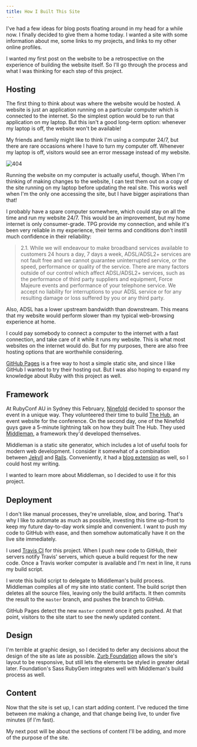 ```yaml
---
title: How I Built This Site
---
```


I've had a few ideas for blog posts floating around in my head for a
while now. I finally decided to give them a home today. I wanted a site
with some information about me, some links to my projects, and links to
my other online profiles.

I wanted my first post on the website to be a retrospective on the
experience of building the website itself. So I'll go through the
process and what I was thinking for each step of this project.



Hosting
-------

The first thing to think about was where the website would be hosted.
A website is just an application running on a particular computer which
is connected to the internet. So the simplest option would be to run
that application on my laptop. But this isn't a good long-term option:
whenever my laptop is off, the website won't be available!

My friends and family might like to think I'm using a computer 24/7,
but there are rare occasions where I have to turn my computer off.
Whenever my laptop is off, visitors would see an error message instead
of my website.

![404](blog/how-i-built-this-site/oops-google-chrome-could-not-connect-to-bradfeehan-com.png)

Running the website on my computer is actually useful, though. When I'm
thinking of making changes to the website, I can test them out on a
copy of the site running on my laptop before updating the real site.
This works well when I'm the only one accessing the site, but I have
bigger aspirations than that!

I probably have a spare computer somewhere, which could stay on all the
time and run my website 24/7. This would be an improvement, but my home
internet is only consumer-grade. TPG provide my connection, and while
it's been very reliable in my experience, their terms and conditions
don't instill much confidence in their reliability:

> 2.1. While we will endeavour to make broadband services available to
> customers 24 hours a day, 7 days a week, ADSL/ADSL2+ services are not
> fault free and we cannot guarantee uninterrupted service, or the
> speed, performance or quality of the service. There are many factors
> outside of our control which affect ADSL/ADSL2+ services, such as the
> performance of third party suppliers and equipment, Force Majeure
> events and performance of your telephone service. We accept no
> liability for interruptions to your ADSL service or for any resulting
> damage or loss suffered by you or any third party.

Also, ADSL has a lower upstream bandwidth than downstream. This means
that my website would perform slower than my typical web-browsing
experience at home.

I could pay somebody to connect a computer to the internet with a fast
connection, and take care of it while it runs my website. This is what
most websites on the internet would do. But for my purposes, there are
also free hosting options that are worthwhile considering.

[GitHub Pages] is a free way to host a simple static site, and since I
like GitHub I wanted to try their hosting out. But I was also hoping to
expand my knowledge about Ruby with this project as well.

[GitHub Pages]: <https://pages.github.com>



Framework
---------

At RubyConf AU in Sydney this February, [Ninefold] decided to sponsor
the event in a unique way. They volunteered their time to build
[The Hub], an event website for the conference. On the second day, one
of the Ninefold guys gave a 5-minute lightning talk on how they built
The Hub. They used [Middleman], a framework they'd developed
themselves.

[Ninefold]: <https://ninefold.com>
[The Hub]: <http://rubyconfau.multifaceted.io>
[Middleman]: <http://middlemanapp.com>

Middleman is a static site generator, which includes a lot of useful
tools for modern web development. I consider it somewhat of a
combination between [Jekyll] and [Rails]. Conveniently, it had a [blog
extension] as well, so I could host my writing.

[Jekyll]: <http://jekyllrb.com>
[Rails]: <http://rubyonrails.org>
[blog extension]: <http://middlemanapp.com/basics/blogging>

I wanted to learn more about Middleman, so I decided to use it for this
project.



Deployment
----------

I don't like manual processes, they're unreliable, slow, and boring.
That's why I like to automate as much as possible, investing this time
up-front to keep my future day-to-day work simple and convenient. I
want to push my code to GitHub with ease, and then somehow
automatically have it on the live site immediately.

I used [Travis CI] for this project. When I push new code to GitHub,
their servers notify Travis' servers, which queue a build request for
the new code. Once a Travis worker computer is available and I'm next
in line, it runs my build script.

[Travis CI]: <https://travis-ci.org/bradfeehan/bradfeehan.github.io>

I wrote this build script to delegate to Middleman's build process.
Middleman compiles all of my site into static content. The build script
then deletes all the source files, leaving only the build artifacts.
It then commits the result to the `master` branch, and pushes the
branch to GitHub.

GitHub Pages detect the new `master` commit once it gets pushed. At
that point, visitors to the site start to see the newly updated
content.



Design
------

I'm terrible at graphic design, so I decided to defer any decisions
about the design of the site as late as possible. [Zurb Foundation]
allows the site's layout to be responsive, but still lets the elements
be styled in greater detail later. Foundation's Sass RubyGem integrates
well with Middleman's build process as well.

[Zurb Foundation]: <http://foundation.zurb.com>



Content
-------

Now that the site is set up, I can start adding content. I've reduced
the time between me making a change, and that change being live, to
under five minutes (if I'm fast).

My next post will be about the sections of content I'll be adding, and
more of the purpose of the site.
